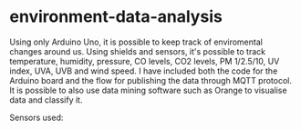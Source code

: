 # environment-data-analysis

Using only Arduino Uno, it is possible to keep track of enviromental changes around us. Using shields and sensors, it's possible to track temperature, humidity, pressure, CO levels, CO2 levels, PM 1/2.5/10, UV index, UVA, UVB and wind speed. I have included both the code for the Arduino board and the flow for publishing the data through MQTT protocol. It is possible to also use data mining software such as Orange to visualise data and classify it. 

Sensors used:
